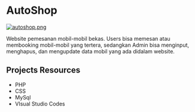 # AutoShop 
[![autoshop.png](https://i.postimg.cc/T1NKyLWm/autoshop.png)](https://postimg.cc/Fkcr8Kps)

Website pemesanan mobil-mobil bekas. Users bisa memesan atau membooking mobil-mobil yang tertera, sedangkan Admin bisa menginput, menghapus, dan mengupdate data mobil yang ada didalam website.

## Projects Resources
- PHP
- CSS
- MySql
- VIsual Studio Codes
